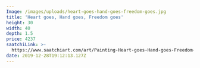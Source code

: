 ```yaml
---
Image: /images/uploads/heart-goes-hand-goes-freedom-goes.jpg
title: 'Heart goes, Hand goes, Freedom goes'
height: 30
width: 40
depth: 1.5
price: 4237
saatchiLink: >-
  https://www.saatchiart.com/art/Painting-Heart-goes-Hand-goes-Freedom-goes/189576/3733781/view
date: 2019-12-28T19:12:13.127Z
---
```


